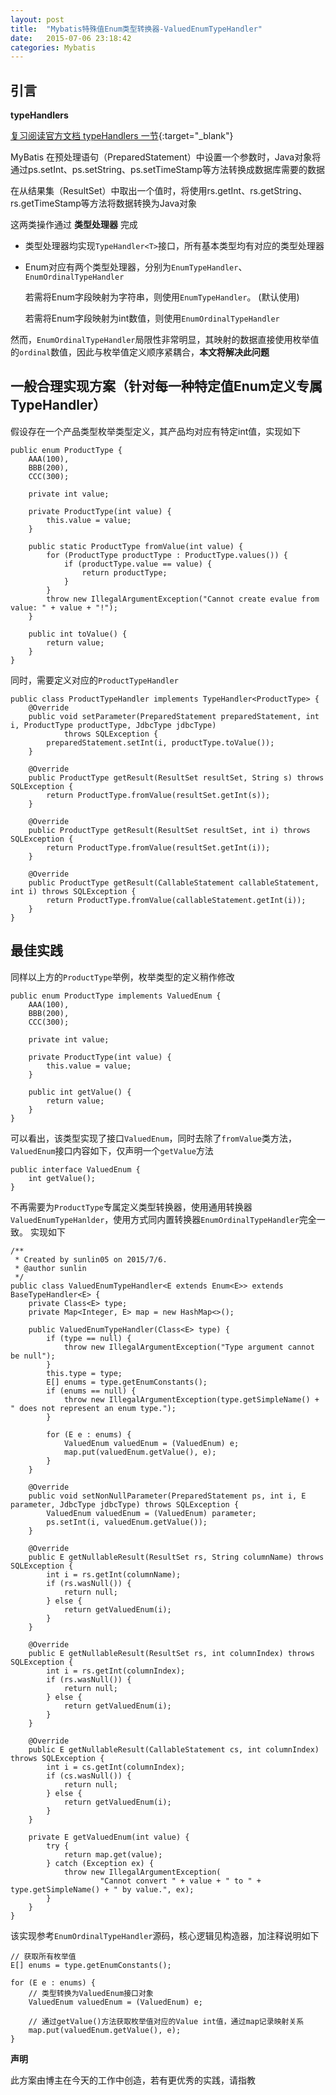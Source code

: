 ```yaml
---
layout: post
title:  "Mybatis特殊值Enum类型转换器-ValuedEnumTypeHandler"
date:   2015-07-06 23:18:42
categories: Mybatis
---
```


## 引言

**typeHandlers**

[复习阅读官方文档 typeHandlers 一节](http://mybatis.github.io/mybatis-3/zh/configuration.html){:target="_blank"}

MyBatis 在预处理语句（PreparedStatement）中设置一个参数时，Java对象将通过ps.setInt、ps.setString、ps.setTimeStamp等方法转换成数据库需要的数据

在从结果集（ResultSet）中取出一个值时，将使用rs.getInt、rs.getString、rs.getTimeStamp等方法将数据转换为Java对象

这两类操作通过 **类型处理器** 完成

- 类型处理器均实现`TypeHandler<T>`接口，所有基本类型均有对应的类型处理器

- Enum对应有两个类型处理器，分别为`EnumTypeHandler`、`EnumOrdinalTypeHandler`
	
	若需将Enum字段映射为字符串，则使用`EnumTypeHandler`。 (默认使用)

	若需将Enum字段映射为int数值，则使用`EnumOrdinalTypeHandler`


然而，`EnumOrdinalTypeHandler`局限性非常明显，其映射的数据直接使用枚举值的`ordinal`数值，因此与枚举值定义顺序紧耦合，**本文将解决此问题**


## 一般合理实现方案（针对每一种特定值Enum定义专属TypeHandler）

假设存在一个产品类型枚举类型定义，其产品均对应有特定int值，实现如下

	public enum ProductType {
	    AAA(100),
	    BBB(200),
	    CCC(300);

	    private int value;

	    private ProductType(int value) {
	        this.value = value;
	    }

	    public static ProductType fromValue(int value) {
	        for (ProductType productType : ProductType.values()) {
	            if (productType.value == value) {
	                return productType;
	            }
	        }
	        throw new IllegalArgumentException("Cannot create evalue from value: " + value + "!");
	    }

	    public int toValue() {
	        return value;
	    }
	}

同时，需要定义对应的`ProductTypeHandler`

	public class ProductTypeHandler implements TypeHandler<ProductType> {
	    @Override
	    public void setParameter(PreparedStatement preparedStatement, int i, ProductType productType, JdbcType jdbcType)
	            throws SQLException {
	        preparedStatement.setInt(i, productType.toValue());
	    }

	    @Override
	    public ProductType getResult(ResultSet resultSet, String s) throws SQLException {
	        return ProductType.fromValue(resultSet.getInt(s));
	    }

	    @Override
	    public ProductType getResult(ResultSet resultSet, int i) throws SQLException {
	        return ProductType.fromValue(resultSet.getInt(i));
	    }

	    @Override
	    public ProductType getResult(CallableStatement callableStatement, int i) throws SQLException {
	        return ProductType.fromValue(callableStatement.getInt(i));
	    }
	}


## 最佳实践

同样以上方的`ProductType`举例，枚举类型的定义稍作修改

	public enum ProductType implements ValuedEnum {
	    AAA(100),
	    BBB(200),
	    CCC(300);

	    private int value;

	    private ProductType(int value) {
	        this.value = value;
	    }

	    public int getValue() {
	        return value;
	    }
	}

可以看出，该类型实现了接口`ValuedEnum`，同时去除了`fromValue`类方法，`ValuedEnum`接口内容如下，仅声明一个`getValue`方法

	public interface ValuedEnum {
	    int getValue();
	}

不再需要为`ProductType`专属定义类型转换器，使用通用转换器`ValuedEnumTypeHanlder`，使用方式同内置转换器`EnumOrdinalTypeHandler`完全一致。 实现如下

	/**
	 * Created by sunlin05 on 2015/7/6.
	 * @author sunlin
	 */
	public class ValuedEnumTypeHandler<E extends Enum<E>> extends BaseTypeHandler<E> {
	    private Class<E> type;
	    private Map<Integer, E> map = new HashMap<>();

	    public ValuedEnumTypeHandler(Class<E> type) {
	        if (type == null) {
	            throw new IllegalArgumentException("Type argument cannot be null");
	        }
	        this.type = type;
	        E[] enums = type.getEnumConstants();
	        if (enums == null) {
	            throw new IllegalArgumentException(type.getSimpleName() + " does not represent an enum type.");
	        }

	        for (E e : enums) {
	            ValuedEnum valuedEnum = (ValuedEnum) e;
	            map.put(valuedEnum.getValue(), e);
	        }
	    }

	    @Override
	    public void setNonNullParameter(PreparedStatement ps, int i, E parameter, JdbcType jdbcType) throws SQLException {
	        ValuedEnum valuedEnum = (ValuedEnum) parameter;
	        ps.setInt(i, valuedEnum.getValue());
	    }

	    @Override
	    public E getNullableResult(ResultSet rs, String columnName) throws SQLException {
	        int i = rs.getInt(columnName);
	        if (rs.wasNull()) {
	            return null;
	        } else {
	            return getValuedEnum(i);
	        }
	    }

	    @Override
	    public E getNullableResult(ResultSet rs, int columnIndex) throws SQLException {
	        int i = rs.getInt(columnIndex);
	        if (rs.wasNull()) {
	            return null;
	        } else {
	            return getValuedEnum(i);
	        }
	    }

	    @Override
	    public E getNullableResult(CallableStatement cs, int columnIndex) throws SQLException {
	        int i = cs.getInt(columnIndex);
	        if (cs.wasNull()) {
	            return null;
	        } else {
	            return getValuedEnum(i);
	        }
	    }

	    private E getValuedEnum(int value) {
	        try {
	            return map.get(value);
	        } catch (Exception ex) {
	            throw new IllegalArgumentException(
	                    "Cannot convert " + value + " to " + type.getSimpleName() + " by value.", ex);
	        }
	    }
	}

该实现参考`EnumOrdinalTypeHandler`源码，核心逻辑见构造器，加注释说明如下

	// 获取所有枚举值
	E[] enums = type.getEnumConstants();

    for (E e : enums) {
    	// 类型转换为ValuedEnum接口对象
        ValuedEnum valuedEnum = (ValuedEnum) e;

        // 通过getValue()方法获取枚举值对应的Value int值，通过map记录映射关系
        map.put(valuedEnum.getValue(), e);
    }


**声明**

此方案由博主在今天的工作中创造，若有更优秀的实践，请指教